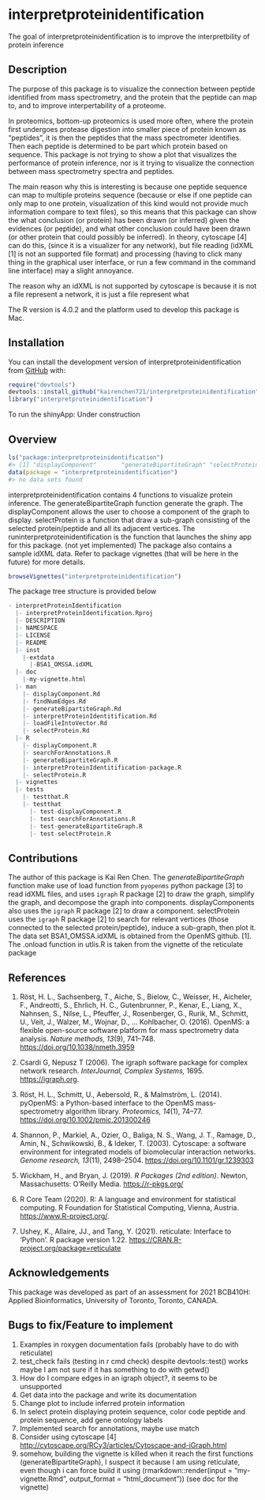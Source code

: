 
<!-- README.md is generated from README.Rmd. Please edit that file -->

# interpretproteinidentification

<!-- badges: start -->
<!-- badges: end -->

The goal of interpretproteinidentification is to improve the
interpretbility of protein inference

<!-- You'll still need to render `README.Rmd` regularly, to keep `README.md` up-to-date. `devtools::build_readme()` is handy for this. You could also use GitHub Actions to re-render `README.Rmd` every time you push. An example workflow can be found here: <https://github.com/r-lib/actions/tree/v1/examples>. -->
<!-- You can also embed plots, for example: -->
<!-- In that case, don't forget to commit and push the resulting figure files, so they display on GitHub and CRAN. -->

## Description

The purpose of this package is to visualize the connection between
peptide identified from mass spectrometry, and the protein that the
peptide can map to, and to improve interpertability of a proteome.

In proteomics, bottom-up proteomics is used more often, where the
protein first undergoes protease digestion into smaller piece of protein
known as “peptides”, it is then the peptides that the mass spectrometer
identifies. Then each peptide is determined to be part which protein
based on sequence. This package is not trying to show a plot that
visualizes the performance of protein inference, nor is it trying to
visualize the connection between mass spectrometry spectra and peptides.

The main reason why this is interesting is because one peptide sequence
can map to multiple proteins sequence (because or else if one peptide
can only map to one protein, visualization of this kind would not
provide much information compare to text files), so this means that this
package can show the what conclusion (or protein) has been drawn (or
inferred) given the evidences (or peptide), and what other conclusion
could have been drawn (or other protein that could possibly be
inferred). In theory, cytoscape \[4\] can do this, (since it is a
visualizer for any network), but file reading (idXML \[1\] is not an
supported file format) and processing (having to click many thing in the
graphical user interface, or run a few command in the command line
interface) may a slight annoyance.

The reason why an idXML is not supported by cytoscape is because it is
not a file represent a network, it is just a file represent what

The R version is 4.0.2 and the platform used to develop this package is
Mac.

## Installation

You can install the development version of
interpretproteinidentification from [GitHub](https://github.com/) with:

``` r
require("devtools")
devtools::install_github("kairenchen721/interpretproteinidentification", build_vignettes = TRUE)
library("interpretproteinidentification")
```

To run the shinyApp: Under construction

## Overview

``` r
ls("package:interpretproteinidentification")
#> [1] "displayComponent"       "generateBipartiteGraph" "selectProtein"
data(package = "interpretproteinidentification")
#> no data sets found
```

interpretproteinidentification contains 4 functions to visualize protein
inference. The generateBipartiteGraph function generate the graph. The
displayComponent allows the user to choose a component of the graph to
display. selectProtein is a function that draw a sub-graph consisting of
the selected protein/peptide and all its adjacent vertices. The
runinterpretproteinidentification is the function that launches the
shiny app for this package. (not yet implemented) The package also
contains a sample idXML data. Refer to package vignettes (that will be
here in the future) for more details.

``` r
browseVignettes("interpretproteinidentification")
```

The package tree structure is provided below

``` r
- interpretProteinIdentification
  |- interpretProteinIdentification.Rproj
  |- DESCRIPTION
  |- NAMESPACE
  |- LICENSE
  |- README
  |- inst
    |-extdata
      |-BSA1_OMSSA.idXML
  |- doc
    |-my-vignette.html
  |- man
    |- displayComponent.Rd
    |- findNumEdges.Rd
    |- generateBipartiteGraph.Rd
    |- interpretProteinIdentitification.Rd
    |- loadFileIntoVector.Rd
    |- selectProtein.Rd
  |- R
    |- displayComponent.R
    |- searchForAnnotations.R
    |- generateBipartiteGraph.R
    |- interpretProteinIdentitification-package.R
    |- selectProtein.R
  |- vignettes
  |- tests
    |- testthat.R
    |- testthat
      |- test-displayComponent.R
      |- test-searchForAnnotations.R
      |- test-generateBipartiteGraph.R
      |- test-selectProtein.R
```

## Contributions

The author of this package is Kai Ren Chen. The *generateBipartiteGraph*
function make use of load function from `pyopenms` python package \[3\]
to read idXML files, and uses `igraph` R package \[2\] to draw the
graph, simplify the graph, and decompose the graph into components.
displayComponents also uses the `igraph` R package \[2\] to draw a
component. selectProtein uses the `igraph` R package \[2\] to search for
relevant vertices (those connected to the selected protein/peptide),
induce a sub-graph, then plot it. The data set BSA1_OMSSA.idXML is
obtained from the OpenMS github. \[1\]. The .onload function in utlis.R
is taken from the vignette of the reticulate package

## References

1.  Röst, H. L., Sachsenberg, T., Aiche, S., Bielow, C., Weisser, H.,
    Aicheler, F., Andreotti, S., Ehrlich, H. C., Gutenbrunner, P.,
    Kenar, E., Liang, X., Nahnsen, S., Nilse, L., Pfeuffer, J.,
    Rosenberger, G., Rurik, M., Schmitt, U., Veit, J., Walzer, M.,
    Wojnar, D., … Kohlbacher, O. (2016). OpenMS: a flexible open-source
    software platform for mass spectrometry data analysis. *Nature
    methods, 13*(9), 741–748. <https://doi.org/10.1038/nmeth.3959>

2.  Csardi G, Nepusz T (2006). The igraph software package for complex
    network research. *InterJournal, Complex Systems,* 1695.
    <https://igraph.org>.

3.  Röst, H. L., Schmitt, U., Aebersold, R., & Malmström, L. (2014).
    pyOpenMS: a Python-based interface to the OpenMS mass-spectrometry
    algorithm library. *Proteomics, 14*(1), 74–77.
    <https://doi.org/10.1002/pmic.201300246>

4.  Shannon, P., Markiel, A., Ozier, O., Baliga, N. S., Wang, J. T.,
    Ramage, D., Amin, N., Schwikowski, B., & Ideker, T. (2003).
    Cytoscape: a software environment for integrated models of
    biomolecular interaction networks. *Genome research, 13*(11),
    2498–2504. <https://doi.org/10.1101/gr.1239303>

5.  Wickham, H., and Bryan, J. (2019). *R Packages (2nd edition)*.
    Newton, Massachusetts: O’Reilly Media. <https://r-pkgs.org/>

6.  R Core Team (2020). R: A language and environment for statistical
    computing. R Foundation for Statistical Computing, Vienna, Austria.
    <https://www.R-project.org/>.

7.  Ushey, K., Allaire, JJ., and Tang, Y. (2021). reticulate: Interface
    to ‘Python’. R package version 1.22.
    <https://CRAN.R-project.org/package=reticulate>

## Acknowledgements

This package was developed as part of an assessment for 2021 BCB410H:
Applied Bioinformatics, University of Toronto, Toronto, CANADA.

## Bugs to fix/Feature to implement

1.  Examples in roxygen documentation fails (probably have to do with
    reticulate)
2.  test_check fails (testing in r cmd check) despite devtools::test()
    works maybe I am not sure if it has something to do with getwd()
3.  How do I compare edges in an igraph object?, it seems to be
    unsupported
4.  Get data into the package and write its documentation
5.  Change plot to include inferred protein information
6.  In select protein displaying protein sequence, color code peptide
    and protein sequence, add gene ontology labels
7.  Implemented search for annotations, maybe use match
8.  Consider using cytoscape \[4\]
    <http://cytoscape.org/RCy3/articles/Cytoscape-and-iGraph.html>
9.  somehow, building the vignette is killed when it reach the first
    functions (generateBipartiteGraph), I suspect it because I am using
    reticulate, even though i can force build it using
    (rmarkdown::render(input = “my-vignette.Rmd”, output_format =
    “html_document”)) (see doc for the vignette)

